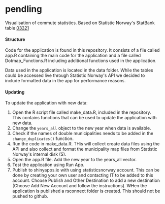 # pendling
Visualisation of commute statistics. Based on Statistic Norway's StatBank table [03321](https://www.ssb.no/statbank/table/03321/)


#### Structure
Code for the application is found in this repository. It consists of a file called app.R containing the main code for the application and a file called Dotmap_Functions.R including additional functions used in the application. 

Data used in the application is located in the data folder. While the tables could be accessed live through Statistic Norway's API we decided to include formatted data in the app for performance reasons. 

#### Updating
To update the application with new data:

1. Open the R script file called make_data.R, included in the repository. This contains functions that can be used to update the application with new data. 
2. Change the `years_all` object to the new year when data is available. 
3. Check if the names of double municipalities needs to be added in the `change_duplicates()` function. 
4. Run the code in make_data.R. THis will collect create data files using the API and also collect and format the municipality map files from Statistic Norway's internal disk (S). 
5. Open the app.R file. Add the new year to the years_all vector.
6. Test the application using Run App.
7. Publish to shinyapps.io with using statisticsnorway account. This can be done by creating your own user and contacting IT to be added to this account. Choose Publish and Other Destination to add a new destination (Choose Add New Account and follow the instructions). 
WHen the application is published a rsconnect folder is created. This should not be pushed to github.